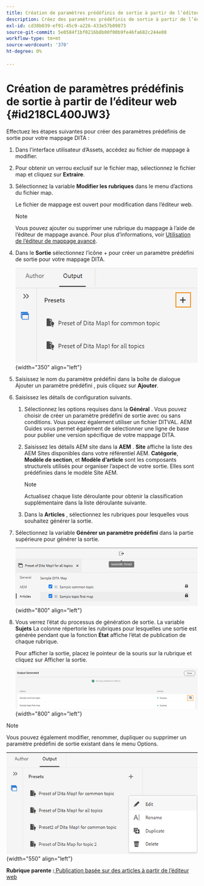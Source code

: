 ```yaml
---
title: Création de paramètres prédéfinis de sortie à partir de l’éditeur web
description: Créez des paramètres prédéfinis de sortie à partir de l’éditeur web. Découvrez comment modifier, renommer, dupliquer et supprimer un paramètre prédéfini de sortie dans AEM Guides.
exl-id: cd38b039-ef91-45c9-a226-433e57b09873
source-git-commit: 5e0584f1bf0216b8b00f00b9fe46fa682c244e08
workflow-type: tm+mt
source-wordcount: '370'
ht-degree: 0%

---
```


# Création de paramètres prédéfinis de sortie à partir de l’éditeur web {#id218CL400JW3}

Effectuez les étapes suivantes pour créer des paramètres prédéfinis de sortie pour votre mappage DITA :

1. Dans l’interface utilisateur d’Assets, accédez au fichier de mappage à modifier.

1. Pour obtenir un verrou exclusif sur le fichier map, sélectionnez le fichier map et cliquez sur **Extraire**.

1. Sélectionnez la variable **Modifier les rubriques** dans le menu d’actions du fichier map.

   Le fichier de mappage est ouvert pour modification dans l’éditeur web.

   >[!NOTE]
   >
   > Vous pouvez ajouter ou supprimer une rubrique du mappage à l’aide de l’éditeur de mappage avancé. Pour plus d’informations, voir [Utilisation de l’éditeur de mappage avancé](map-editor-advanced-map-editor.md#).

1. Dans le **Sortie** sélectionnez l’icône + pour créer un paramètre prédéfini de sortie pour votre mappage DITA.

   ![](images/output-tab-preset_cs.png){width="350" align="left"}

1. Saisissez le nom du paramètre prédéfini dans la boîte de dialogue Ajouter un paramètre prédéfini , puis cliquez sur **Ajouter**.

1. Saisissez les détails de configuration suivants.

   1. Sélectionnez les options requises dans la **Général** . Vous pouvez choisir de créer un paramètre prédéfini de sortie avec ou sans conditions. Vous pouvez également utiliser un fichier DITVAL. AEM Guides vous permet également de sélectionner une ligne de base pour publier une version spécifique de votre mappage DITA.
   1. Saisissez les détails AEM site dans la **AEM** . **Site** affiche la liste des AEM Sites disponibles dans votre référentiel AEM. **Catégorie**, **Modèle de section**, et **Modèle d’article** sont les composants structurels utilisés pour organiser l’aspect de votre sortie. Elles sont prédéfinies dans le modèle Site AEM.

      >[!NOTE]
      >
      > Actualisez chaque liste déroulante pour obtenir la classification supplémentaire dans la liste déroulante suivante.

   1. Dans la **Articles** , sélectionnez les rubriques pour lesquelles vous souhaitez générer la sortie.
1. Sélectionnez la variable **Générer un paramètre prédéfini** dans la partie supérieure pour générer la sortie.

   ![](images/add-preset-articles-tab_cs.png){width="800" align="left"}

1. Vous verrez l’état du processus de génération de sortie. La variable **Sujets** La colonne répertorie les rubriques pour lesquelles une sortie est générée pendant que la fonction **État** affiche l’état de publication de chaque rubrique.

   Pour afficher la sortie, placez le pointeur de la souris sur la rubrique et cliquez sur Afficher la sortie.

   ![](images/add-preset-output-generated_cs.png){width="800" align="left"}


>[!NOTE]
>
> Vous pouvez également modifier, renommer, dupliquer ou supprimer un paramètre prédéfini de sortie existant dans le menu Options.

![](images/edit-preset_cs.png){width="550" align="left"}

**Rubrique parente :**[ Publication basée sur des articles à partir de l’éditeur web](web-editor-article-publishing.md)
